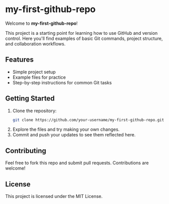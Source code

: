 # my-first-github-repo
Welcome to **my-first-github-repo**!

This project is a starting point for learning how to use GitHub and version control. Here you'll find examples of basic Git commands, project structure, and collaboration workflows.

## Features

- Simple project setup
- Example files for practice
- Step-by-step instructions for common Git tasks

## Getting Started

1. Clone the repository:
    ```bash
    git clone https://github.com/your-username/my-first-github-repo.git
    ```
2. Explore the files and try making your own changes.
3. Commit and push your updates to see them reflected here.

## Contributing

Feel free to fork this repo and submit pull requests. Contributions are welcome!

## License

This project is licensed under the MIT License.